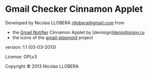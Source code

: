 Gmail Checker Cinnamon Applet
============

Developed by Nicolas LLOBERA <nllobera@gmail.com> from
* the [Gmail Notifier](http://cinnamon-spices.linuxmint.com/applets/view/73) Cinnamon Applet by [denisigo]<denis@sigov.ru>
* the icons of the [gmail-plasmoid](http://code.google.com/p/gmail-plasmoid) project

version: 1.1 (03-03-2013)

License: GPLv3

Copyright © 2013 Nicolas LLOBERA
